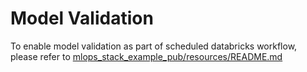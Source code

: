# Model Validation
To enable model validation as part of scheduled databricks workflow, please refer to [mlops_stack_example_pub/resources/README.md](../resources/README.md)
